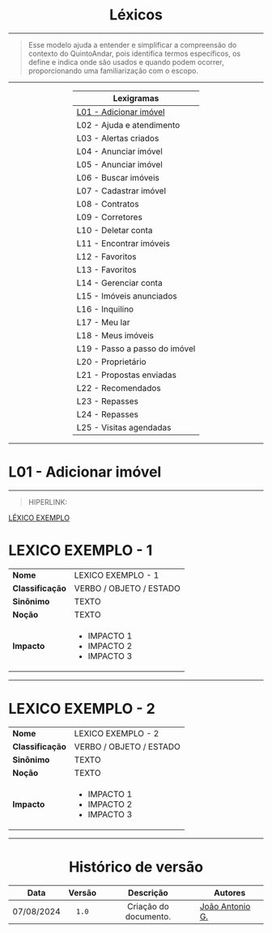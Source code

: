 <center>

# Léxicos

</center>

---

> Esse modelo ajuda a entender e simplificar a compreensão do contexto do QuintoAndar, pois identifica termos específicos, 
> os define e indica onde são usados e quando podem ocorrer, proporcionando uma familiarização com o escopo.

---

<div style="margin: 0 auto; width: fit-content;">

| Lexigramas                                        |
|---------------------------------------------------|
| [L01 - Adicionar imóvel](#l01---adicionar-imóvel) |
| L02 - Ajuda e atendimento                         |
| L03 - Alertas criados                             |
| L04 - Anunciar imóvel                             |
| L05 - Anunciar imóvel                             |
| L06 - Buscar imóveis                              |
| L07 - Cadastrar imóvel                            |
| L08 - Contratos                                   |
| L09 - Corretores                                  |
| L10 - Deletar conta                               |
| L11 - Encontrar imóveis                           |
| L12 - Favoritos                                   |
| L13 - Favoritos                                   |
| L14 - Gerenciar conta                             |
| L15 - Imóveis anunciados                          |
| L16 - Inquilino                                   |
| L17 - Meu lar                                     |
| L18 - Meus imóveis                                |
| L19 - Passo a passo do imóvel                     |
| L20 - Proprietário                                |
| L21 - Propostas enviadas                          |
| L22 - Recomendados                                |
| L23 - Repasses                                    |
| L24 - Repasses                                    |
| L25 - Visitas agendadas                           |

</div>

---

# L01 - Adicionar imóvel

---

> HIPERLINK:

[LÉXICO EXEMPLO](#l01---adicionar-imóvel)

# LEXICO EXEMPLO - 1

|                   |                                                                        |
|-------------------|------------------------------------------------------------------------|
| **Nome**          | LEXICO EXEMPLO - 1                                                     |
| **Classificação** | VERBO / OBJETO / ESTADO                                                |
| **Sinônimo**      | TEXTO                                                                  |
| **Noção**         | TEXTO                                                                  |
| **Impacto**       | <ul>  <li>IMPACTO 1</li>  <li>IMPACTO 2</li> <li>IMPACTO 3</li>  </ul> |

---

# LEXICO EXEMPLO - 2

|                   |                                                                        |
|-------------------|------------------------------------------------------------------------|
| **Nome**          | LEXICO EXEMPLO - 2                                                     |
| **Classificação** | VERBO / OBJETO / ESTADO                                                |
| **Sinônimo**      | TEXTO                                                                  |
| **Noção**         | TEXTO                                                                  |
| **Impacto**       | <ul>  <li>IMPACTO 1</li>  <li>IMPACTO 2</li> <li>IMPACTO 3</li>  </ul> |


---


<center>

# Histórico de versão

</center>

<div style="margin: 0 auto; width: fit-content;">

|    Data    | Versão |       Descrição       | Autores                                          |
|:----------:|:------:|:---------------------:|--------------------------------------------------|
| 07/08/2024 | `1.0`  | Criação do documento. | [João Antonio G.](https://github.com/joaoseisei) |

</div>